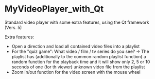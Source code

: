 # MyVideoPlayer_with_Qt
Standard video player with some extra features, using the Qt framework (Vers. 5)

Extra features:
- Open a direction and load all contained video files into a playlist
- For the "quiz game": What video / film / tv series do you see?
   -> The playlist has (additionally to the common random playlist function) a random function for the playback time and it will show only 2, 5 or 10 seconds of one (for th viewer) unknown video file from the playlist 
- Zoom in/out function for the video screen with the mouse wheel

